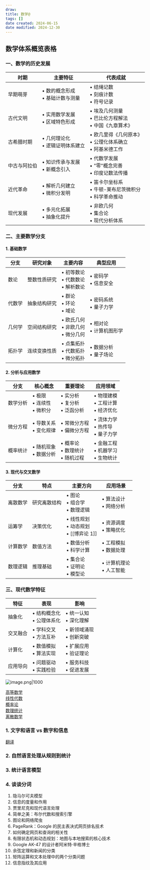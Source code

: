 ```yaml
---
draw:
title: 数学@
tags: []
date created: 2024-06-15
date modified: 2024-12-30
---
```


## 数学体系概览表格

### 一、数学的历史发展

| 时期 | 主要特征 | 代表成就 |
|------|----------|----------|
| 早期萌芽 | • 数的概念形成<br>• 基础计数与测量 | • 结绳记数<br>• 刻痕计数<br>• 符号记录 |
| 古代文明 | • 实用数学发展<br>• 区域特色形成 | • 埃及几何测量<br>• 巴比伦方程解法<br>• 中国《九章算术》|
| 古希腊时期 | • 几何理论化<br>• 逻辑证明体系建立 | • 欧几里得《几何原本》<br>• 公理化体系确立<br>• 阿基米德工作 |
| 中古与阿拉伯 | • 知识传承与发展<br>• 新概念引入 | • 代数学发展<br>• "零"概念完善<br>• 印度记数法传播 |
| 近代革命 | • 解析几何建立<br>• 微积分发明 | • 笛卡尔坐标系<br>• 牛顿-莱布尼茨微积分<br>• 科学革命推动 |
| 现代发展 | • 多元化拓展<br>• 抽象化提升 | • 非欧几何<br>• 集合论<br>• 现代分析体系 |

### 二、主要数学分支

#### 1. 基础数学

| 分支 | 研究对象 | 主要内容 | 典型应用 |
|------|----------|----------|----------|
| 数论 | 整数性质研究 | • 初等数论<br>• 代数数论<br>• 解析数论 | • 密码学<br>• 信息安全 |
| 代数学 | 抽象结构研究 | • 群论<br>• 环论<br>• 域论 | • 密码系统<br>• 量子力学 |
| 几何学 | 空间结构研究 | • 欧氏几何<br>• 非欧几何<br>• 微分几何 | • 相对论<br>• 计算机图形学 |
| 拓扑学 | 连续变换性质 | • 点集拓扑<br>• 代数拓扑<br>• 微分拓扑 | • 数据分析<br>• 量子场论 |

#### 2. 分析与应用数学

| 分支 | 核心概念 | 重要理论 | 应用领域 |
|------|----------|----------|----------|
| 数学分析 | • 极限<br>• 连续性<br>• 微积分 | • 实分析<br>• 复分析<br>• 泛函分析 | • 物理建模<br>• 工程计算<br>• 经济优化 |
| 微分方程 | • 导数关系<br>• 变化规律 | • 常微分方程<br>• 偏微分方程 | • 流体力学<br>• 热传导<br>• 量子力学 |
| 概率统计 | • 随机现象<br>• 数据分析 | • 概率论<br>• 数理统计<br>• 随机过程 | • 金融工程<br>• 机器学习<br>• 生物统计 |

#### 3. 现代与交叉数学

| 分支   | 特点     | 主要方向                          | 应用场景              |
| ---- | ------ | ----------------------------- | ----------------- |
| 离散数学 | 研究离散结构 | • 图论<br>• 组合学<br>• 数理逻辑       | • 算法设计<br>• 网络分析  |
| 运筹学  | 决策优化   | • 线性规划<br>• 动态规划<br>• [[博弈论 1]] | • 资源调度<br>• 策略优化  |
| 计算数学 | 数值方法   | • 数值分析<br>• 科学计算              | • 工程模拟<br>• 数据处理  |
| 数理逻辑 | 推理基础   | • 集合论<br>• 证明论<br>• 模型论       | • 计算机理论<br>• 人工智能 |

### 三、现代数学特征

| 特征   | 表现                 | 影响                |
| ---- | ------------------ | ----------------- |
| 抽象化  | • 结构概念化<br>• 公理体系化 | • 统一认知<br>• 深化理解  |
| 交叉融合 | • 学科交叉<br>• 方法互补   | • 新领域涌现<br>• 创新突破 |
| 计算化  | • 数值模拟<br>• 算法实现   | • 扩展应用<br>• 验证理论  |
| 应用导向 | • 问题驱动<br>• 实践检验   | • 服务科技<br>• 促进发展  |

![image.png|1000](https://imagehosting4picgo.oss-cn-beijing.aliyuncs.com/imagehosting/fix-dir%2Fpicgo%2Fpicgo-clipboard-images%2F2024%2F10%2F03%2F19-43-12-bd09a9ddcd742565526fcdf4b24c392a-202410031943135-743c6f.png)

[高等数学](高等数学.md)  
[线性代数](线性代数.md)  
[概率论](概率论)  
[数理统计](数理统计.md)  
[离散数学](离散数学.md)

### 1. 文字和语言 vs 数字和信息

[翻译](翻译.md)

### 2. 自然语言处理从规则到统计

### 3. 统计语言模型

### 4. 谈谈分词

1. 隐马尔可夫模型
2. 信息的度量和作用
3. 贾里尼克和现代语言处理
4. 简单之美：布尔代数和搜索引擎
5. 图论和网络爬虫
6. PageRank：Google 的民主表决式网页排名技术
7. 如何确定网页和查询的相关性
8. 有限状态机和动态规划：地图与本地搜索的核心技术
9. Google AK-47 的设计者阿米特·辛格博士
10. 余弦定理和新闻的分类
11. 矩阵运算和文本处理中的两个分类问题
12. 信息指纹及其应用
